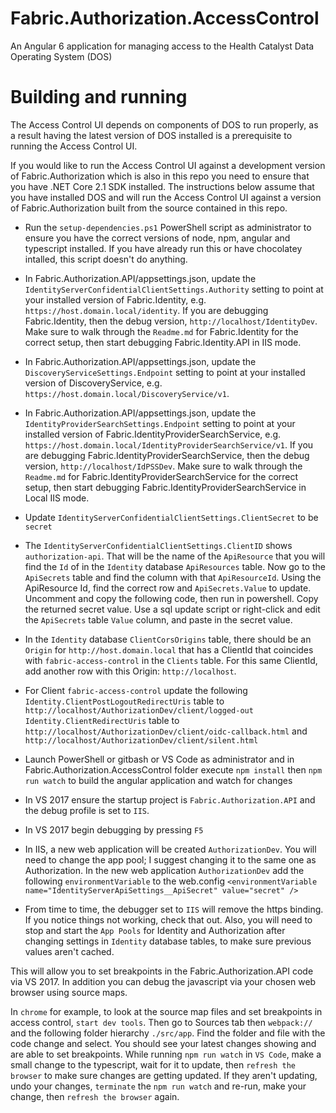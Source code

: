 # Fabric.Authorization.AccessControl
An Angular 6 application for managing access to the Health Catalyst Data Operating System (DOS)

# Building and running
The Access Control UI depends on components of DOS to run properly, as a result having the latest version of DOS installed is a prerequisite to running the Access Control UI.

If you would like to run the Access Control UI against a development version of Fabric.Authorization which is also in this repo you need to ensure that you have .NET Core 2.1 SDK installed. The instructions below assume that you have installed DOS and will run the Access Control UI against a version of Fabric.Authorization built from the source contained in this repo.

- Run the `setup-dependencies.ps1` PowerShell script as administrator to ensure you have the correct versions of node, npm, angular and typescript installed. If you have already run this or have chocolatey intalled, this script doesn't do anything.
- In Fabric.Authorization.API/appsettings.json, update the `IdentityServerConfidentialClientSettings.Authority` setting to point at your installed version of Fabric.Identity, e.g. `https://host.domain.local/identity`. If you are debugging Fabric.Identity, then the debug version, `http://localhost/IdentityDev`. Make sure to walk through the `Readme.md` for Fabric.Identity for the correct setup, then start debugging Fabric.Identity.API in IIS mode.

- In Fabric.Authorization.API/appsettings.json, update the `DiscoveryServiceSettings.Endpoint` setting to point at your installed version of DiscoveryService, e.g. `https://host.domain.local/DiscoveryService/v1`.

- In Fabric.Authorization.API/appsettings.json, update the `IdentityProviderSearchSettings.Endpoint` setting to point at your installed version of Fabric.IdentityProviderSearchService, e.g. `https://host.domain.local/IdentityProviderSearchService/v1`. If you are debugging Fabric.IdentityProviderSearchService, then the debug version, `http://localhost/IdPSSDev`. Make sure to walk through the `Readme.md` for Fabric.IdentityProviderSearchService for the correct setup, then start debugging Fabric.IdentityProviderSearchService in Local IIS mode.
- Update `IdentityServerConfidentialClientSettings.ClientSecret` to be `secret`
- The `IdentityServerConfidentialClientSettings.ClientID` shows `authorization-api`. That will be the name of the `ApiResource` that you will find the `Id` of in the `Identity` database `ApiResources` table. Now go to the `ApiSecrets` table and find the column with that `ApiResourceId`. Using the ApiResource Id, find the correct row and  `ApiSecrets.Value` to update. Uncomment and copy the following code, then run in powershell. Copy the returned secret value. Use a sql update script or right-click and edit the `ApiSecrets` table `Value` column, and paste in the secret value.
    <!--$fabricInstallerSecret = "secret"
    #$fabricInstallerSecret = [System.Convert]::ToBase64String([guid]::NewGuid().ToByteArray()).Substring(0,16)
    Write-Host "New Installer secret: $fabricInstallerSecret"
    $sha = [System.Security.Cryptography.SHA256]::Create()
    $hashedSecret = [System.Convert]::ToBase64String($sha.ComputeHash([System.Text.Encoding]::UTF8.GetBytes($fabricInstallerSecret)))
    #Invoke-Sql -connectionString $identityDbConnectionString -sql $query -parameters @{value=$hashedSecret} | Out-Null
    $fabricInstallerSecret
    $hashedSecret-->

- In the `Identity` database `ClientCorsOrigins` table, there should be an `Origin` for `http://host.domain.local` that has a ClientId that coincides with `fabric-access-control` in the `Clients` table. For this same ClientId, add another row with this Origin: `http://localhost`. 
- For Client `fabric-access-control` update the following 
`Identity.ClientPostLogoutRedirectUris` table to `http://localhost/AuthorizationDev/client/logged-out` 
`Identity.ClientRedirectUris` table to `http://localhost/AuthorizationDev/client/oidc-callback.html` and `http://localhost/AuthorizationDev/client/silent.html`

- Launch PowerShell or gitbash or VS Code as administrator and in Fabric.Authorization.AccessControl folder execute `npm install` then `npm run watch` to build the angular application and watch for changes
- In VS 2017 ensure the startup project is `Fabric.Authorization.API` and the debug profile is set to `IIS`.
- In VS 2017 begin debugging by pressing `F5`
- In IIS, a new web application will be created `AuthorizationDev`.  You will need to change the app pool; I suggest changing it to the same one as Authorization.
In the new web application `AuthorizationDev` add the following `environmentVariable` to the web.config 
`<environmentVariable name="IdentityServerApiSettings__ApiSecret" value="secret" />`

- From time to time, the debugger set to `IIS` will remove the https binding.  If you notice things not working, check that out. Also, you will need to stop and start the `App Pools` for Identity and Authorization after changing settings in `Identity` database tables, to make sure previous values aren't cached.

This will allow you to set breakpoints in the Fabric.Authorization.API code via VS 2017. In addition you can debug the javascript via your chosen web browser using source maps. 

In `chrome` for example, to look at the source map files and set breakpoints in access control, `start dev tools`. Then go to Sources tab then `webpack://` and the following folder hierarchy `./src/app`. Find the folder and file with the code change and select. You should see your latest changes showing and are able to set breakpoints. While running `npm run watch` in `VS Code`, make a small change to the typescript, wait for it to update, then `refresh the browser` to make sure changes are getting updated. If they aren't updating, undo your changes, `terminate` the `npm run watch` and re-run, make your change, then `refresh the browser` again.